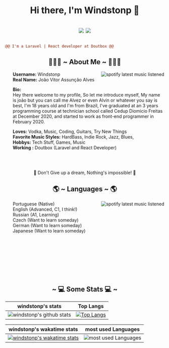   <h1 align="center"> 
    Hi there, I'm Windstonp 👋
    <br />
    
   <div align="center">
        
   [![](https://img.shields.io/badge/-linkedin-0073B1?style=flat-square)](https://www.linkedin.com/in/windstonp/)
   [![](https://img.shields.io/badge/-twitter-1C9CEA?style=flat-square)](https://twitter.com/windstonp)
     
   </div>
  </h1>
  
```diff
@@ I'm a Laravel | React developer at Doutbox @@
```
  
 <div>
  <h2 align="center"> 👨🏻‍💻 ~ About Me ~ 👨🏻‍💻 </h2>
  <img src="https://imgur.com/XfYmE1W.gif" align="right" alt="spotify latest music listened">
  <ul type="none">
  <li>
  <b>Username:</b> Windstonp</li>
  <li>
  <li>
  <b>Real Name:</b> João Vitor Assunção Alves</li>
  <li>
  <p> 
  <b>Bio:</b>
  <br />
    Hey there welcome to my profile, So let me introduce myself, My name is joão but you can call me Alvez or even Alvin or whatever you say is best, I'm 18 years old and I'm from Brazil, I've graduated at an 3 years programming course at technician school called Cedup Diomicio Freitas at December 2020, and started to work as front-end programmer in February 2020. 
  </p>
  </li>
  <li>
  <b>Loves:</b> Vodka, Music, Coding, Guitars, Try New Things
  </li>
  <li>
  <b>Favorite Music Styles:</b> HardBass, Indie Rock, Jazz, Blues,
  </li>
  <li>
  <b>Hobbys:</b> Tech Stuff, Games, Music
  </li>
  <li>
  <b>Working :</b> Doutbox (Laravel and React Developer)
  </li>
  </ul>
  <br />
  <br />
  <p align="center">
    🎯 Don't Give up a dream, Nothing's impossible! 🎯
  </p>
</div>

 <div>
  <h2 align="center"> 🌎 ~ Languages ~ 🌎 </h2>
  <img src="https://imgur.com/SvhNR3W.gif" align="right" alt="spotify latest music listened">
  <ul type="none">
  <li>
    Portuguese (Native)
  </li>
  <li>
   English (Advanced, C1, I think!)
  </li>
  <li>
    Russian (A1, Learning) 
  </li>
  <li>
    Czech (Want to learn someday)
  </li>
  <li>
    German (Want to learn someday)
  </li>
  <li>
    Japanese (Want to learn someday)
  </li>
  </ul>
  <br>
</div>

<br />
<br />
<br />
<br />
<br />
<br />
   
   <div align="center">
     <h2 align="center"> ~ 💻 Some Stats 💻  ~</h2>
  <div />


| windstonp's stats | Top Langs |
| :--: | :--: |
| ![windstonp's github stats](https://github-readme-stats.vercel.app/api?username=windstonp&show_icons=true&theme=radical) | [![Top Langs](https://github-readme-stats.vercel.app/api/top-langs/?username=windstonp&layout=compact&theme=radical)](https://github.com/anuraghazra/github-readme-stats) |

| windstonp's wakatime stats  | most used Languages |
| :--: | :--: |
| [![windstonp's wakatime stats](https://github-readme-stats.vercel.app/api/wakatime?username=windstonp&theme=radical&layout=compact)](https://github.com/anuraghazra/github-readme-stats) | ![most used Languages](https://github-readme-streak-stats.herokuapp.com/?user=windstonp&theme=radical) |
